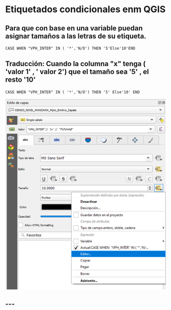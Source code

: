# Etiquetados condicionales enm QGIS

## Para que con base en una variable puedan asignar tamaños a las letras de su etiqueta.

```
CASE WHEN "VPH_INTER" IN ( '*','N/D') THEN '5'Else'10'END
```

## Traducción: Cuando la columna "x" tenga ( 'valor 1' , ' valor 2') que el tamaño sea '5' , el resto '10'

```
CASE WHEN "VPH_INTER" IN ( '*','N/D') THEN '5' Else'10' END 
```

![Alt text](EvAjaewVIAAU1ed.png?raw=true "Title")

## ---
